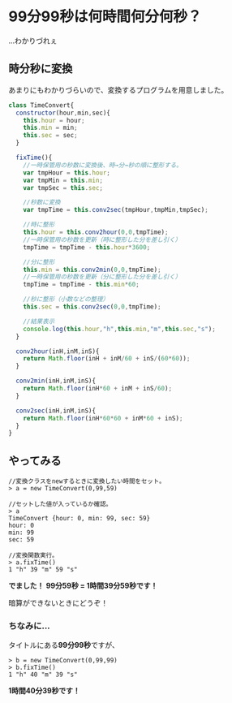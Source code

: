 # 99分99秒は何時間何分何秒？

...わかりづれぇ


## 時分秒に変換
あまりにもわかりづらいので、変換するプログラムを用意しました。

```.js
class TimeConvert{
  constructor(hour,min,sec){
    this.hour = hour;
    this.min = min;
    this.sec = sec;
  }

  fixTime(){
    //一時保管用の秒数に変換後、時→分→秒の順に整形する。
    var tmpHour = this.hour;
    var tmpMin = this.min;
    var tmpSec = this.sec;

    //秒数に変換
    var tmpTime = this.conv2sec(tmpHour,tmpMin,tmpSec);

    //時に整形
    this.hour = this.conv2hour(0,0,tmpTime);
    //一時保管用の秒数を更新（時に整形した分を差し引く）
    tmpTime = tmpTime - this.hour*3600;

    //分に整形
    this.min = this.conv2min(0,0,tmpTime);
    //一時保管用の秒数を更新（分に整形した分を差し引く）
    tmpTime = tmpTime - this.min*60;

    //秒に整形（小数などの整理）
    this.sec = this.conv2sec(0,0,tmpTime);

    //結果表示
    console.log(this.hour,"h",this.min,"m",this.sec,"s");
  }

  conv2hour(inH,inM,inS){
    return Math.floor(inH + inM/60 + inS/(60*60));
  }

  conv2min(inH,inM,inS){
    return Math.floor(inH*60 + inM + inS/60);
  }

  conv2sec(inH,inM,inS){
    return Math.floor(inH*60*60 + inM*60 + inS);
  }
}
```

## やってみる
```console
//変換クラスをnewするときに変換したい時間をセット。
> a = new TimeConvert(0,99,59)

//セットした値が入っているか確認。
> a
TimeConvert {hour: 0, min: 99, sec: 59}
hour: 0
min: 99
sec: 59

//変換関数実行。
> a.fixTime()
1 "h" 39 "m" 59 "s"
```

**でました！**
**99分59秒 = 1時間39分59秒です！**

暗算ができないときにどうぞ！


### ちなみに...
タイトルにある**99分99秒**ですが、

```console
> b = new TimeConvert(0,99,99)
> b.fixTime()
1 "h" 40 "m" 39 "s"
```
**1時間40分39秒です！**

